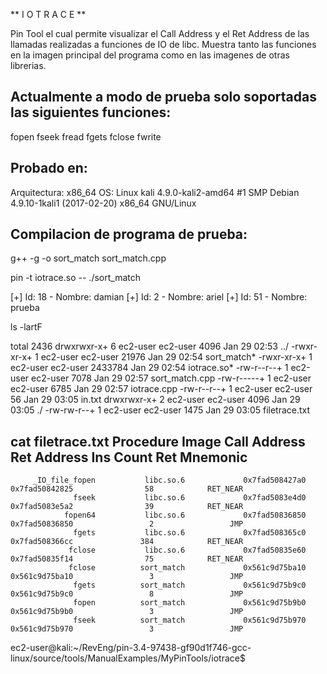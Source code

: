 ** I O T R A C E **

Pin Tool el cual permite visualizar el Call Address y el Ret Address de las llamadas realizadas a funciones de IO de libc.
Muestra tanto las funciones en la imagen principal del programa como en las imagenes de otras librerias.

Actualmente a modo de prueba solo soportadas las siguientes funciones:
----------------------------------------------------------------------
fopen
fseek
fread
fgets
fclose
fwrite


Probado en:
-----------
Arquitectura: x86_64
OS: Linux kali 4.9.0-kali2-amd64 #1 SMP Debian 4.9.10-1kali1 (2017-02-20) x86_64 GNU/Linux


Compilacion de programa de prueba:
----------------------------------
g++ -g -o sort_match sort_match.cpp


pin -t iotrace.so -- ./sort_match

[+] Id: 18 - Nombre: damian
[+] Id: 2 - Nombre: ariel
[+] Id: 51 - Nombre: prueba


ls -lartF

total 2436
drwxrwxr-x+ 6 ec2-user ec2-user    4096 Jan 29 02:53 ../
-rwxr-xr-x+ 1 ec2-user ec2-user   21976 Jan 29 02:54 sort_match*
-rwxr-xr-x+ 1 ec2-user ec2-user 2433784 Jan 29 02:54 iotrace.so*
-rw-r--r--+ 1 ec2-user ec2-user    7078 Jan 29 02:57 sort_match.cpp
-rw-r-----+ 1 ec2-user ec2-user    6785 Jan 29 02:57 iotrace.cpp
-rw-r--r--+ 1 ec2-user ec2-user      56 Jan 29 03:05 in.txt
drwxrwxr-x+ 2 ec2-user ec2-user    4096 Jan 29 03:05 ./
-rw-rw-r--+ 1 ec2-user ec2-user    1475 Jan 29 03:05 filetrace.txt


cat filetrace.txt 
              Procedure               Image               Call Address              Ret Address         Ins Count        Ret Mnemonic
-------------------------------------------------------------------------------------------------------------------------------------

         _IO_file_fopen           libc.so.6             0x7fad508427a0           0x7fad50842825                58            RET_NEAR
                  fseek           libc.so.6             0x7fad5083e4d0           0x7fad5083e5a2                39            RET_NEAR
                fopen64           libc.so.6             0x7fad50836850           0x7fad50836850                 2                 JMP
                  fgets           libc.so.6             0x7fad508365c0           0x7fad508366cc               384            RET_NEAR
                 fclose           libc.so.6             0x7fad50835e60           0x7fad50835f14                75            RET_NEAR
                 fclose          sort_match             0x561c9d75ba10           0x561c9d75ba10                 3                 JMP
                  fgets          sort_match             0x561c9d75b9c0           0x561c9d75b9c0                 8                 JMP
                  fopen          sort_match             0x561c9d75b9b0           0x561c9d75b9b0                 3                 JMP
                  fseek          sort_match             0x561c9d75b970           0x561c9d75b970                 3                 JMP
ec2-user@kali:~/RevEng/pin-3.4-97438-gf90d1f746-gcc-linux/source/tools/ManualExamples/MyPinTools/iotrace$ 

